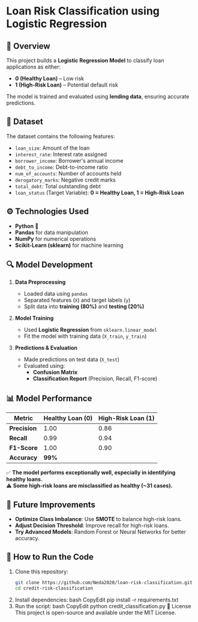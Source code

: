 # Loan Risk Classification using Logistic Regression

## 📌 Overview
This project builds a **Logistic Regression Model** to classify loan applications as either:
- **0 (Healthy Loan)** – Low risk
- **1 (High-Risk Loan)** – Potential default risk

The model is trained and evaluated using **lending data**, ensuring accurate predictions.

## 📂 Dataset
The dataset contains the following features:
- `loan_size`: Amount of the loan
- `interest_rate`: Interest rate assigned
- `borrower_income`: Borrower's annual income
- `debt_to_income`: Debt-to-income ratio
- `num_of_accounts`: Number of accounts held
- `derogatory_marks`: Negative credit marks
- `total_debt`: Total outstanding debt
- `loan_status` (Target Variable): **0 = Healthy Loan, 1 = High-Risk Loan**

## ⚙️ Technologies Used
- **Python** 🐍
- **Pandas** for data manipulation
- **NumPy** for numerical operations
- **Scikit-Learn (sklearn)** for machine learning

## 🔍 Model Development
1. **Data Preprocessing**
   - Loaded data using `pandas`
   - Separated features (`X`) and target labels (`y`)
   - Split data into **training (80%)** and **testing (20%)**

2. **Model Training**
   - Used **Logistic Regression** from `sklearn.linear_model`
   - Fit the model with training data (`X_train`, `y_train`)

3. **Predictions & Evaluation**
   - Made predictions on test data (`X_test`)
   - Evaluated using:
     - **Confusion Matrix**
     - **Classification Report** (Precision, Recall, F1-score)

## 📊 Model Performance
| Metric  | Healthy Loan (0) | High-Risk Loan (1) |
|---------|------------------|--------------------|
| **Precision** | 1.00 | 0.86 |
| **Recall** | 0.99 | 0.94 |
| **F1-Score** | 1.00 | 0.90 |
| **Accuracy** | **99%** |

✅ **The model performs exceptionally well, especially in identifying healthy loans.**  
⚠️ **Some high-risk loans are misclassified as healthy (~31 cases).**  

## 🚀 Future Improvements
- **Optimize Class Imbalance**: Use **SMOTE** to balance high-risk loans.
- **Adjust Decision Threshold**: Improve recall for high-risk loans.
- **Try Advanced Models**: Random Forest or Neural Networks for better accuracy.

## 📌 How to Run the Code
1. Clone this repository:
   ```bash
   git clone https://github.com/Neda2020/loan-risk-classification.git
   cd credit-risk-classification
2.	Install dependencies:
bash
CopyEdit
pip install -r requirements.txt
3.	Run the script:
bash
CopyEdit
python credit_classification.py
📜 License
This project is open-source and available under the MIT License.


